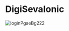 # DigiSevaIonic

![loginPgaeBg222](https://user-images.githubusercontent.com/48147182/129779218-4cfe258b-b22a-4f2c-9ca3-bf626cba5471.jpeg)





